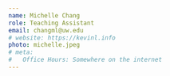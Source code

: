 ```yaml
---
name: Michelle Chang
role: Teaching Assistant
email: changml@uw.edu
# website: https://kevinl.info
photo: michelle.jpeg
# meta:
#   Office Hours: Somewhere on the internet
---
```


<!-- [Schedule an appointment](#){: .btn .btn-outline } -->
